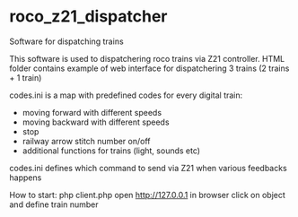 # roco_z21_dispatcher
Software for dispatching trains

This software is used to dispatchering roco trains via Z21 controller. 
HTML folder contains example of web interface for dispatchering 3 trains (2 trains + 1 train)

codes.ini is a map with predefined codes for every digital train: 
- moving forward with different speeds
- moving backward with different speeds
- stop
- railway arrow stitch number on/off
- additional functions for trains (light, sounds etc)

codes.ini defines which command to send via Z21 when various feedbacks happens

How to start:
php client.php
open http://127.0.0.1 in browser
click on object and define train number
